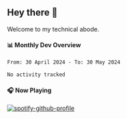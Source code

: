 ## Hey there 👋

Welcome to my technical abode.

#### 📊 Monthly Dev Overview
<!--START_SECTION:waka-->

```txt
From: 30 April 2024 - To: 30 May 2024

No activity tracked
```

<!--END_SECTION:waka-->

#### 🎧 Now Playing

[![spotify-github-profile](https://spotify-github-profile.vercel.app/api/view?uid=james2mid&cover_image=true&theme=natemoo-re)](https://open.spotify.com/user/james2mid?si=2b3baf2b09cb499e)
